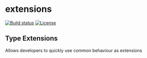 # extensions 
[![Build status](https://ci.appveyor.com/api/projects/status/qyttgsf1623ax8mi?svg=true)](https://ci.appveyor.com/project/ruskindantra/extensions) [![License](http://img.shields.io/:license-mit-blue.svg)](https://raw.githubusercontent.com/ruskindantra/extensions/master/LICENSE)

## Type Extensions

Allows developers to quickly use common behaviour as extensions
